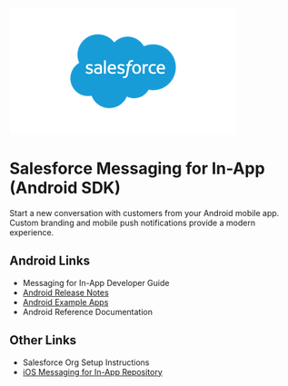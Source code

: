 ![Salesforce logo](./images/Salesforce-logo.png)

# Salesforce Messaging for In-App (Android SDK)

Start a new conversation with customers from your Android mobile app. Custom branding and mobile push notifications provide a modern experience.

## Android Links

- Messaging for In-App Developer Guide
- [Android Release Notes](https://github.com/Salesforce-Async-Messaging/messaging-in-app-android/releases)
- [Android Example Apps](./examples)
- Android Reference Documentation

## Other Links

- Salesforce Org Setup Instructions
- [iOS Messaging for In-App Repository](https://github.com/Salesforce-Async-Messaging/messaging-in-app-ios)
